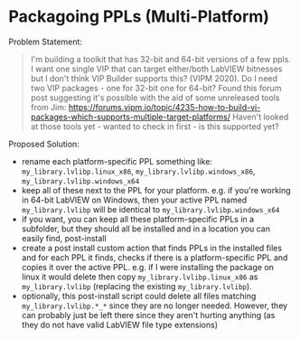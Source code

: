 # Packagoing PPLs (Multi-Platform)

Problem Statement:

> I'm building a toolkit that has 32-bit and 64-bit versions of a few ppls. I want one single VIP that can target either/both LabVIEW bitnesses but I don't think VIP Builder supports this? (VIPM 2020). Do I need two VIP packages - one for 32-bit one for 64-bit?
> Found this forum post suggesting it's possible with the aid of some unreleased tools from Jim: https://forums.vipm.io/topic/4235-how-to-build-vi-packages-which-supports-multiple-target-platforms/ Haven't looked at those tools yet - wanted to check in first - is this supported yet?

Proposed Solution:

- rename each platform-specific PPL something like: `my_library.lvlibp.linux_x86`, `my_library.lvlibp.windows_x86`, `my_library.lvlibp.windows_x64`
- keep all of these next to the PPL for your platform. e.g. if you're working in 64-bit LabVIEW on Windows, then your active PPL named `my_library.lvlibp` will be identical to `my_library.lvlibp.windows_x64`
- if you want, you can keep all these platform-specific PPLs in a subfolder, but they should all be installed and in a location you can easily find, post-install
- create a post install custom action that finds PPLs in the installed files and for each PPL it finds, checks if there is a platform-specific PPL and copies it over the active PPL. e.g. if I were installing the package on linux it would delete then copy `my_library.lvlibp.linux_x86` as `my_library.lvlibp` (replacing the existing `my_library.lvlibp`).
- optionally, this post-install script could delete all files matching `my_library.lvlibp.*_*` since they are no longer needed. However, they can probably just be left there since they aren't hurting anything (as they do not have valid LabVIEW file type extensions)

